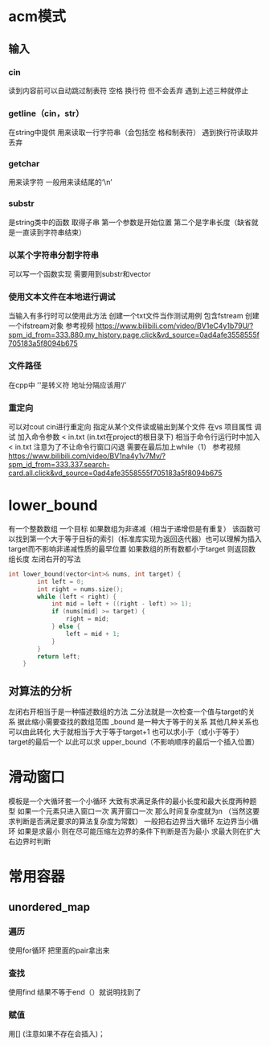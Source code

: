 # acm模式
## 输入
### cin
读到内容前可以自动跳过制表符 空格 换行符 但不会丢弃 遇到上述三种就停止
### getline（cin，str）
在string中提供 
用来读取一行字符串（会包括空
格和制表符）
遇到换行符读取并丢弃
### getchar
用来读字符 一般用来读结尾的‘\n’
### substr
是string类中的函数 取得子串
第一个参数是开始位置 第二个是字串长度（缺省就是一直读到字符串结束）
### 以某个字符串分割字符串
可以写一个函数实现 需要用到substr和vector
### 使用文本文件在本地进行调试
当输入有多行时可以使用此方法
创建一个txt文件当作测试用例
包含fstream
创建一个ifstream对象
参考视频 <https://www.bilibili.com/video/BV1eC4y1b79U/?spm_id_from=333.880.my_history.page.click&vd_source=0ad4afe3558555f705183a5f8094b675>
### 文件路径
在cpp中 '\'是转义符 地址分隔应该用‘/’
### 重定向
可以对cout cin进行重定向 指定从某个文件读或输出到某个文件
在vs 项目属性 调试 加入命令参数 < in.txt (in.txt在project的根目录下) 相当于命令行运行时中加入 < in.txt
注意为了不让命令行窗口闪退 需要在最后加上while（1）
参考视频 <https://www.bilibili.com/video/BV1na4y1v7Mv/?spm_id_from=333.337.search-card.all.click&vd_source=0ad4afe3558555f705183a5f8094b675>
# lower_bound
有一个整数数组 一个目标 如果数组为非递减（相当于递增但是有重复） 该函数可以找到第一个大于等于目标的索引（标准库实现为返回迭代器）也可以理解为插入target而不影响非递减性质的最早位置 如果数组的所有数都小于target 则返回数组长度 
左闭右开的写法
```cpp
int lower_bound(vector<int>& nums, int target) {
        int left = 0;
        int right = nums.size();
        while (left < right) {
            int mid = left + ((right - left) >> 1);
            if (nums[mid] >= target) {
                right = mid;
            } else {
                left = mid + 1;
            }
        }
        return left;
    }
```
## 对算法的分析
左闭右开相当于是一种描述数组的方法 二分法就是一次检查一个值与target的关系 据此缩小需要查找的数组范围 
_bound 是一种大于等于的关系 其他几种关系也可以由此转化 大于就相当于大于等于target+1
也可以求小于（或小于等于）target的最后一个 以此可以求
upper_bound（不影响顺序的最后一个插入位置）
# 滑动窗口
模板是一个大循环套一个小循环 大致有求满足条件的最小长度和最大长度两种题型 
如果一个元素只进入窗口一次 离开窗口一次 那么时间复杂度就为n （当然这要求判断是否满足要求的算法复杂度为常数）
一般把右边界当大循环 左边界当小循环 如果是求最小 则在尽可能压缩左边界的条件下判断是否为最小 求最大则在扩大右边界时判断 
# 常用容器
## unordered_map
### 遍历
使用for循环 把里面的pair拿出来
### 查找
使用find 结果不等于end（）就说明找到了
### 赋值
用[] (注意如果不存在会插入)；

